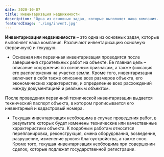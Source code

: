 ```yaml
---
date: 2020-10-07
title: Инвентаризация недвижимости
description: 'Одна из основных задач, которые выполняет наша компания. Различают инвентаризацию основную (первичную) и текущую.'
featuredImage: './img/invent.jpg'
---
```


**Инвентаризация недвижимости** – это одна из основных задач, которые выполняет наша компания. Различают инвентаризацию основную (первичную) и текущую.

- Основная или первичная инвентаризация проводится после завершения строительных работ на объекте. Ее главная цель – описание сооружения по основным признакам, а также фиксация его расположения на участке земли. Кроме того, инвентаризация включает в себя также описание всех размеров объекта, его экономических характеристик, и определение всех расхождений между документацией и реальным объектом.

После проведения первичной технической инвентаризации выдается технический паспорт объекта, в котором прописывается его инвентарный и кадастровый номера.

- Текущая инвентаризация необходима в случае проведения работ, в результате которых будет изменены технические или качественные характеристики объекта. К подобным работам относятся перепланировка, реконструкция, смена оборудования, возведение, разрушение, изменение уровня благоустройства, а также снос. Кроме того, текущая инвентаризация необходима при совершении сделок, которые подлежат государственной регистрации.
